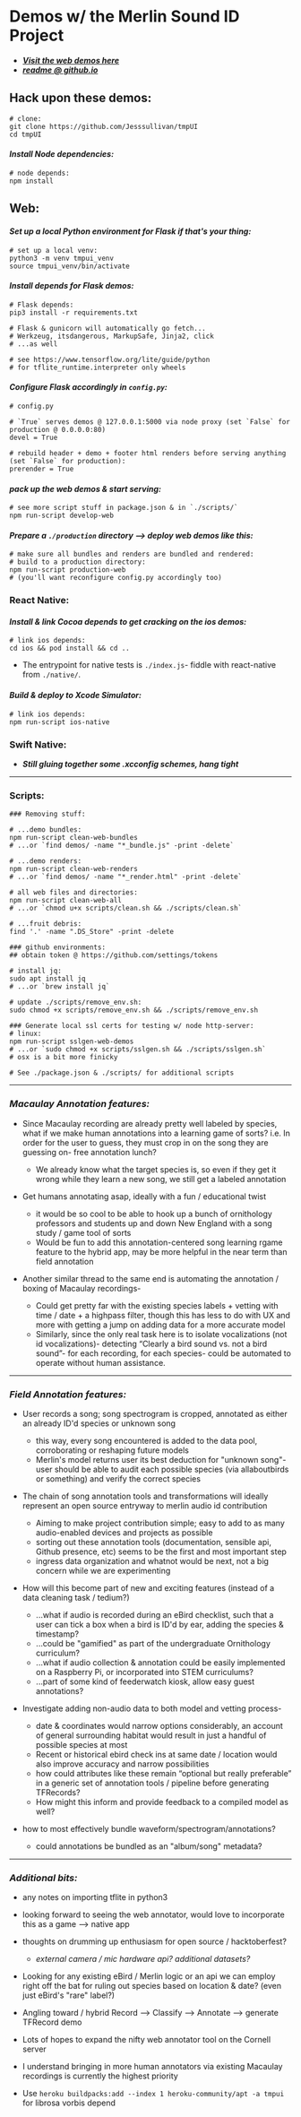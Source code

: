 
# Demos w/ the Merlin Sound ID Project

- ***[*Visit the web demos here*](https://tmpui.herokuapp.com/)***  
- ***[*readme @ github.io*](https://jesssullivan.github.io/tmpUI/)***



## **Hack upon these demos:**

```
# clone:
git clone https://github.com/Jesssullivan/tmpUI
cd tmpUI
```

#### *Install Node dependencies:*   

```
# node depends:
npm install  
```

## Web:


#### *Set up a local Python environment for Flask if that's your thing:*
```
# set up a local venv:
python3 -m venv tmpui_venv
source tmpui_venv/bin/activate
```

#### *Install depends for Flask demos:*

```
# Flask depends:
pip3 install -r requirements.txt

# Flask & gunicorn will automatically go fetch...
# Werkzeug, itsdangerous, MarkupSafe, Jinja2, click
# ...as well

# see https://www.tensorflow.org/lite/guide/python
# for tflite_runtime.interpreter only wheels
```

#### *Configure Flask accordingly in `config.py`:*    

```
# config.py

# `True` serves demos @ 127.0.0.1:5000 via node proxy (set `False` for production @ 0.0.0.0:80)
devel = True

# rebuild header + demo + footer html renders before serving anything (set `False` for production):
prerender = True
```

#### *pack up the web demos & start serving:*

```
# see more script stuff in package.json & in `./scripts/`
npm run-script develop-web
```

#### *Prepare a `./production` directory --> deploy web demos like this:*
```
# make sure all bundles and renders are bundled and rendered:
# build to a production directory:
npm run-script production-web
# (you'll want reconfigure config.py accordingly too)
```

### React Native:


#### *Install & link Cocoa depends to get cracking on the ios demos:*   

```
# link ios depends:
cd ios && pod install && cd ..
```

- The entrypoint for native tests is `./index.js`- fiddle with react-native from `./native/`.


#### *Build & deploy to Xcode Simulator:*   

```
# link ios depends:
npm run-script ios-native
```

### Swift Native:

- ***Still gluing together some .xcconfig schemes, hang tight***    


- - -

### Scripts:

```
### Removing stuff:

# ...demo bundles:
npm run-script clean-web-bundles
# ...or `find demos/ -name "*_bundle.js" -print -delete`

# ...demo renders:
npm run-script clean-web-renders
# ...or `find demos/ -name "*_render.html" -print -delete`

# all web files and directories:
npm run-script clean-web-all
# ...or `chmod u+x scripts/clean.sh && ./scripts/clean.sh`

# ...fruit debris:
find '.' -name ".DS_Store" -print -delete

### github environments:
## obtain token @ https://github.com/settings/tokens

# install jq:
sudo apt install jq
# ...or `brew install jq`

# update ./scripts/remove_env.sh:
sudo chmod +x scripts/remove_env.sh && ./scripts/remove_env.sh

### Generate local ssl certs for testing w/ node http-server:
# linux:
npm run-script sslgen-web-demos
# ...or `sudo chmod +x scripts/sslgen.sh && ./scripts/sslgen.sh`
# osx is a bit more finicky

# See ./package.json & ./scripts/ for additional scripts
```


- - -


### *Macaulay Annotation features:*        

- Since Macaulay recording are already pretty well labeled by species, what if we make human annotations into a learning game of sorts?  i.e. In order for the user to guess, they must crop in on the song they are guessing on- free annotation lunch?  
    - We already know what the target species is, so even if they get it wrong while they learn a new song, we still get a labeled annotation

- Get humans annotating asap, ideally with a fun / educational twist
   - it would be so cool to be able to hook up a bunch of ornithology professors and students up and down New England with a song study / game tool of sorts
   - Would be fun to add this annotation-centered song learning rgame feature to the hybrid app, may be more helpful in the near term than field annotation

- Another similar thread to the same end is automating the annotation / boxing of Macaulay recordings-
    - Could get pretty far with the existing species labels + vetting with time / date + a highpass filter, though this has less to do with UX and more with getting a jump on adding data for a more accurate model
    - Similarly, since the only real task here is to isolate vocalizations (not id vocalizations)- detecting “Clearly a bird sound vs. not a bird sound”- for each recording, for each species- could be automated to operate without human assistance.  

---    

### *Field Annotation features:*

* User records a song; song spectrogram is cropped, annotated as either an already ID'd species or unknown song
   * this way, every song encountered is added to the data pool, corroborating or reshaping future models
   * Merlin's model returns user its best deduction for "unknown song"- user should be able to audit each possible species (via allaboutbirds or something) and verify the correct species

* The chain of song annotation tools and transformations will ideally represent an open source entryway to merlin audio id contribution
   * Aiming to make project contribution simple; easy to add to as many audio-enabled devices and projects as possible
   * sorting out these annotation tools (documentation, sensible api, Github presence, etc) seems to be the first and most important step
   * ingress data organization and whatnot would be next, not a big concern while we are experimenting

* How will this become part of new and exciting features (instead of a data cleaning task / tedium?)
   * ...what if audio is recorded during an eBird checklist, such that a user can tick a box when a bird is ID'd by ear, adding the species & timestamp?
   * ...could be "gamified" as part of the undergraduate Ornithology curriculum?
   * ...what if audio collection & annotation could be easily implemented on a Raspberry Pi, or incorporated into STEM curriculums?
   * ...part of some kind of feederwatch kiosk, allow easy guest annotations?

* Investigate adding non-audio data to both model and vetting process-
   * date & coordinates would narrow options considerably, an account of general surrounding habitat would result in just a handful of possible species at most
   * Recent or historical ebird check ins at same date / location would also improve accuracy and narrow possibilities
   * how could attributes like these remain “optional but really preferable” in a generic set of annotation tools / pipeline before generating TFRecords?
   * How might this inform and provide feedback to a compiled model as well?

* how to most effectively bundle waveform/spectrogram/annotations?
  * could annotations be bundled as an "album/song" metadata?


- - -


### *Additional bits:*    

- any notes on importing tflite in python3
- looking forward to seeing the web annotator, would love to incorporate this as a game --> native app
- thoughts on drumming up enthusiasm for open source / hacktoberfest?
  - *external camera / mic hardware api? additional datasets?*


- Looking for any existing eBird / Merlin logic or an api we can employ right off the bat for ruling out species based on location & date? (even just eBird's "rare" label?)        
- Angling toward / hybrid Record --> Classify --> Annotate --> generate TFRecord demo
- Lots of hopes to expand the nifty web annotator tool on the Cornell server
- I understand bringing in more human annotators via existing Macaulay recordings is currently the highest priority


- Use `heroku buildpacks:add --index 1 heroku-community/apt -a tmpui` for librosa vorbis depend
